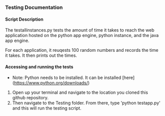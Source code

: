 ### Testing Documentation

#### Script Description
The testallinstances.py tests the amount of time it takes to reach the web application hosted on the python app engine, python instance, and the java app engine.

For each application, it reuqests 100 random numbers and records the time it takes. It then prints out the times. 

#### Accessing and running the tests
- Note: Python needs to be installed. It can be installed [here] (https://www.python.org/downloads/) 

1) Open up your terminal and navigate to the location you cloned this github repository.
2) Then navigate to the Testing folder. From there, type 'python testapp.py' and this will run the testing script.

